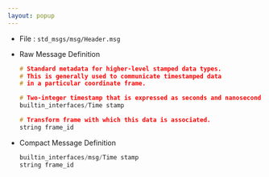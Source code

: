 ```yaml
---
layout: popup
---
```


- File : `std_msgs/msg/Header.msg`
- Raw Message Definition

  ```c
  # Standard metadata for higher-level stamped data types.
  # This is generally used to communicate timestamped data
  # in a particular coordinate frame.

  # Two-integer timestamp that is expressed as seconds and nanoseconds.
  builtin_interfaces/Time stamp

  # Transform frame with which this data is associated.
  string frame_id
  ```

- Compact Message Definition

  ```c
  builtin_interfaces/msg/Time stamp
  string frame_id
  ```
